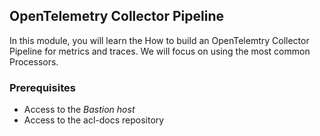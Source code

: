 ## OpenTelemetry Collector Pipeline

In this module, you will learn the How to build an OpenTelemtry Collector Pipeline for metrics and traces.
We will focus on using the most common Processors.

### Prerequisites

- Access to the _Bastion host_
- Access to the acl-docs repository

